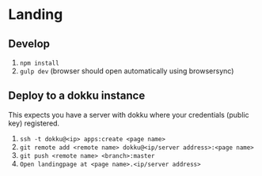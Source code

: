 Landing
===

## Develop
1. `npm install`
2. `gulp dev` (browser should open automatically using browsersync)

## Deploy to a dokku instance
This expects you have a server with dokku where your credentials (public key) registered.

1. `ssh -t dokku@<ip> apps:create <page name>`
2. `git remote add <remote name> dokku@<ip/server address>:<page name>`
3. `git push <remote name> <branch>:master`
4. `Open landingpage at <page name>.<ip/server address>`
